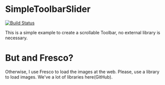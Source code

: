 # SimpleToolbarSlider

[![Build Status](https://api.travis-ci.org/ppamorim/SimpleToolbarSlider.svg?branch=master)](https://travis-ci.org/ppamorim/SimpleToolbarSlider)

This is a simple example to create a scrollable Toolbar, no external library is necessary.

# But and Fresco?
Otherwise, I use Fresco to load the images at the web.
 Please, use a library to load images. We've a lot of
  libraries here(GitHub).